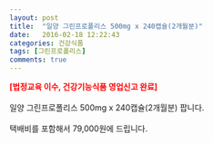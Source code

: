 ```yaml
---
layout: post
title:  "일양 그린프로폴리스 500mg x 240캡슐(2개월분)"
date:   2016-02-18 12:22:43
categories: 건강식품
tags: [그린프로폴리스]
comments: true
---
```


<strong><span style="color: rgb(255, 0, 0);">[법정교육 이수, 건강기능식품 영업신고 완료]</span></strong>
<br><br>
일양 그린프로폴리스 500mg x 240캡슐(2개월분) 팝니다.
<br><br>
택배비를 포함해서 79,000원에 드립니다.
<br>
<br>
<img class="image" src="https://2.bp.blogspot.com/-t33gpEAy3hQ/W-m8WWiVM7I/AAAAAAAAAvw/d9JEWlbUkMg6wdsl0pIyNUwagfGYC3PsACLcBGAs/s320/346576854684.jpg" alt=""/>
<br>
<br>
<img class="image" src="http://www.nbbang.co.kr/data/webedit/20171121104105_nbizkikx.jpg" alt=""/>
